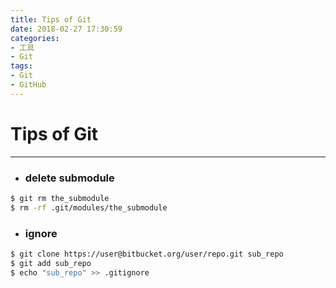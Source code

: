 ```yaml
---
title: Tips of Git
date: 2018-02-27 17:30:59
categories:
- 工具
- Git
tags:
- Git
- GitHub
---
```


# Tips of Git

---

+ ### delete submodule

```bash
$ git rm the_submodule
$ rm -rf .git/modules/the_submodule
```

+ ### ignore 

```bash
$ git clone https://user@bitbucket.org/user/repo.git sub_repo
$ git add sub_repo
$ echo "sub_repo" >> .gitignore
```